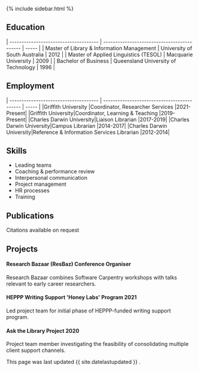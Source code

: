 
{% include sidebar.html %}



## Education

| ------------------------------------- | ------------------------------------------- | ----- |
| Master of Library & Information Management | University of South Australia          | 2012 |
| Master of Applied Linguistics (TESOL) | Macquarie University | 2009 |
| Bachelor of Business | Queensland University of Technology | 1996 |

## Employment

| ------------------------------------- | ------------------------------------------- | ----- |
|Griffith University      |Coordinator, Researcher Services         |2021-Present|
|Griffith University|Coordinator, Learning & Teaching |2019-Present|
|Charles Darwin University|Liaison Librarian |2017-2019|
|Charles Darwin University|Campus Librarian |2014-2017|
|Charles Darwin University|Reference & Information Services Librarian  |2012-2014|

## Skills

  - Leading teams
  - Coaching & performance review
  - Interpersonal communication
  - Project management
  - HR processes 
  - Training
  
## Publications

Citations available on request

## Projects

#### Research Bazaar (ResBaz) Conference Organiser
Research Bazaar combines Software Carpentry workshops with talks relevant to early career researchers.

#### HEPPP Writing Support 'Honey Labs' Program  2021
Led project team for initial phase of HEPPP-funded writing support program.

#### Ask the Library Project 2020
Project team member investigating the feasibility of consolidating multiple client support channels.



This page was last updated {{ site.datelastupdated }} .
